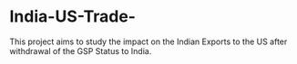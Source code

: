 # India-US-Trade-
This project aims to study the impact on the Indian Exports to the US after withdrawal of the GSP Status to India. 
